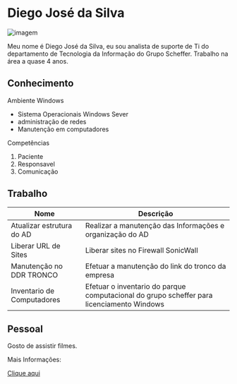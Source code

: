 # Diego José da Silva
![imagem](images.jpg)

Meu nome é Diego José da Silva, eu sou analista de suporte de Ti do departamento de Tecnologia da Informação do Grupo Scheffer. Trabalho na área a quase 4 anos.


## Conhecimento

Ambiente Windows

* Sistema Operacionais Windows Sever
* administração de redes
* Manutenção em computadores


Competências

1. Paciente
2. Responsavel
3. Comunicação

## Trabalho

| Nome | Descrição |
| - | - |
| Atualizar estrutura do AD | Realizar a manutenção das Informações e organização do AD |
|Liberar URL de Sites | Liberar sites no Firewall SonicWall |
|Manutenção no DDR TRONCO | Efetuar a manutenção do link do tronco da empresa |
|Inventario de Computadores | Efetuar o inventario do parque computacional do grupo scheffer para licenciamento Windows |

## Pessoal
Gosto de assistir filmes.

Mais Informações:

[Clique aqui](http://geradormemes.com/media/created/bbtz13.jpg)
